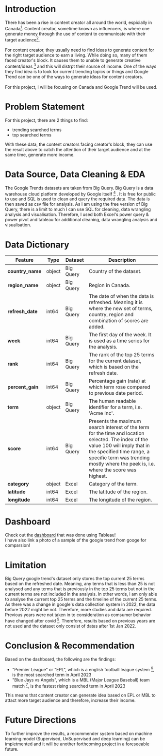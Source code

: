 # Introduction

There has been a rise in content creator all around the world, espicially in Canada<a href="https://canadianbusiness.com/sponsored-canadas-creator-economy-youtube/" target="_blank"><sup>1</sup></a>. Content creator, sometime known as influencers, is where one generate money through the use of content to communicate with their target audience<a href="https://www.adobe.com/express/learn/blog/content-creator#:~:text=A%20content%20creator%20is%20someone,earn%20revenue%20through%20your%20efforts." target="_blank"><sup>2</sup></a>. 
<br><br>
For content creator, they usually need to find ideas to generate content for the right target audience to earn a living. While doing so, many of them faced creator's block. It causes them to unable to generate creative content/ideas <a href="https://www.freepik.com/blog/improve-creativity-beat-creators-block/#:~:text=Just%20like%20writer's%20block%2C%20creator's,the%20patience%20for%20creator's%20block." target="_blank"><sup>3<sup></a> and this will distrpt their source of income.
One of the ways they find idea is to look for current trending topics or things and Google Trend can be one of the ways to generate ideas for content creators. 
<br><br>
For this project, I will be focusing on Canada and Google Trend will be used.


# Problem Statement

For this project, there are 2 things to find: 
- trending searched terms
- top searched terms

With these data, the content creators facing creator's block, they can use the result above to catch the attention of their target audience and at the same time, generate more income.


# Data Source, Data Cleaning & EDA

The Google Trends datasets are taken from Big Query. Big Query is a data warehouse cloud platform developed by Google itself  <a href="https://cloud.google.com/bigquery." target="_blank"><sup>4<sup></a> . It is free for public to use and SQL is used to clean and query the required data. The data is then saved as csv file for analysis. As I am using the free version of Big Query, there is a limit to much I can use SQL for cleaning, data wrangling analysis and visualisation. Therefore, I used both Excel's power query & power pivot and tableau for additional cleaning, data wrangling analysis and visualisation.


# Data Dictionary

|Feature|Type|Dataset|Description|
|---|---|---|---|
|**country_name**|object|Big Query|Country of the dataset.| 
|**region_name**|object|Big Query|Region in Canada.| 
|**refresh_date**|int64|Big Query|The date of when the data is refreshed. Meaning it is where the new set of terms, country, region and combination of scores are added.| 
|**week**|int64|Big Query|The first day of the week. It is used as a time series for the analysis.| 
|**rank**|int64|Big Query|The rank of the top 25 terms for the current dataset, which is based on the refresh date.| 
|**percent_gain**|int64|Big Query|Percentage gain (rate) at which term rose compared to previous date period.| 
|**term**|object|Big Query|The human readable identifier for a term, i.e. 'Acme Inc'.| 
|**score**|int64|Big Query|Presents the maximum search interest of the term for the time and location selected. The index of the value 100 will imply that in the specified time range, a specific term was trending mostly where the peek is, i.e. where the score was highest.| 
|**category**|object|Excel|Category of the term.| 
|**latitude**|int64|Excel|The latitude of the region.|
|**longitude**|int64|Excel|The longitude of the region.|


# Dashboard

Check out the <a href="https://public.tableau.com/app/profile/jimmy5898/viz/GoggleTrendsinCanadaApril2023/storytelling">dashboard</a> that was done using Tableau!
<br>
I have also link a photo of a sample of the google trend from googe for comparsion!


# Limitation

Big Query google trend's dataset only stores the top current 25 terms based on the refreshed date. Meaning, any terms that is less than 25 is not analysed and any terms that is previously in the top 25 terms but not in the current terms are not included in the analysis. In other words, I am only able to analyse the current top 25 terms and the timeline of the current 25 terms.
As there was a change in google's data collection system in 2022, the data before 2022 might be not. Therefore, more studies and data are required. Previous years were not taken in to consideration as comsumer behavior have changed after covid <a href="https://www.mckinsey.com/industries/paper-forest-products-and-packaging/our-insights/beyond-covid-19-the-new-consumer-behavior-is-sticking-in-the-tissue-industry." target="_blank"><sup>5<sup></a>. Therefore, results based on previous years are not used and the dataset only consist of datas after 1st Jan 2022.


# Conclusion & Recommendation

Based on the dashboard, the following are the findings:
- "Premier League" or "EPL", which is a english football league system  <a href="https://en.wikipedia.org/wiki/Premier_League." target="_blank"><sup>6<sup></a>, is the most searched term in April 2023 
- "Blue Jays vs Angels", which is a MBL (Major League Baseball) team match <a href="https://www.espn.com.sg/mlb/game/_/gameId/401471127" target="_blank"><sup>7<sup></a>, is the fastest rising searched term in April 2023

This means that content creator can generate idea based on EPL or MBL to attact more target audience and therefore, increase their income.


# Future Directions

To further improve the results, a recommender system based on machine learning model (Supervised, UnSupervised and deep learning) can be impletmented and it will be another forthcoming project in a foreseeable future.
